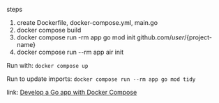 steps

1. create Dockerfile, docker-compose.yml, main.go
2. docker compose build
3. docker compose run -rm app go mod init github.com/${user}/${project-name}
4. docker compose run --rm app air init

Run with: `docker compose up`

Run to update imports: `docker compose run --rm app go mod tidy`

link: [Develop a Go app with Docker Compose](https://firehydrant.com/blog/develop-a-go-app-with-docker-compose/)